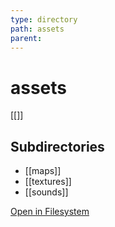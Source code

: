 ```yaml
---
type: directory
path: assets
parent: 
---
```


# assets
[[]]

## Subdirectories
- [[maps]]
- [[textures]]
- [[sounds]]


[Open in Filesystem](assets)
